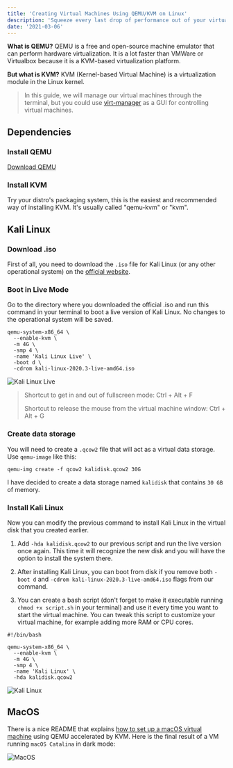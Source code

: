 ```yaml
---
title: 'Creating Virtual Machines Using QEMU/KVM on Linux'
description: 'Squeeze every last drop of performance out of your virtual machine.'
date: '2021-03-06'
---
```


**What is QEMU?** QEMU is a free and open-source machine emulator that can perform hardware virtualization. It is a lot faster than VMWare or Virtualbox because it is a KVM-based virtualization platform.

**But what is KVM?** KVM (Kernel-based Virtual Machine) is a virtualization module in the Linux kernel.

> In this guide, we will manage our virtual machines through the terminal, but you could use [virt-manager](https://virt-manager.org/) as a GUI for controlling virtual machines.

## Dependencies

### Install QEMU

[Download QEMU](https://www.qemu.org/download/)

### Install KVM

Try your distro's packaging system, this is the easiest and recommended way of installing KVM.
It's usually called "qemu-kvm" or "kvm".

## Kali Linux

### Download .iso

First of all, you need to download the `.iso` file for Kali Linux (or any other operational system) on the [official website](https://www.kali.org/downloads/).

### Boot in Live Mode

Go to the directory where you downloaded the official .iso and run this command in your terminal to boot a live version of Kali Linux. No changes to the operational system will be saved.

```bash[class="command-line"]
qemu-system-x86_64 \
  --enable-kvm \
  -m 4G \
  -smp 4 \
  -name 'Kali Linux Live' \
  -boot d \
  -cdrom kali-linux-2020.3-live-amd64.iso
```

![Kali Linux Live](/static/images/creating-virtual-machines-using-qemu-kvm/kali-live.jpg)

> Shortcut to get in and out of fullscreen mode: Ctrl + Alt + F
>
> Shortcut to release the mouse from the virtual machine window: Ctrl + Alt + G

### Create data storage

You will need to create a `.qcow2` file that will act as a virtual data storage. Use `qemu-image` like this:

```bash[class="command-line"]
qemu-img create -f qcow2 kalidisk.qcow2 30G
```

I have decided to create a data storage named `kalidisk` that contains `30 GB` of memory.

### Install Kali Linux

Now you can modify the previous command to install Kali Linux in the virtual disk that you created earlier.

1. Add `-hda kalidisk.qcow2` to our previous script and run the live version once again. This time it will recognize the new disk and you will have the option to install the system there.

2. After installing Kali Linux, you can boot from disk if you remove both `-boot d` and `-cdrom kali-linux-2020.3-live-amd64.iso` flags from our command.

3. You can create a bash script (don't forget to make it executable running `chmod +x script.sh` in your terminal) and use it every time you want to start the virtual machine. You can tweak this script to customize your virtual machine, for example adding more RAM or CPU cores.

```bash[class="line-numbers"]
#!/bin/bash

qemu-system-x86_64 \
  --enable-kvm \
  -m 4G \
  -smp 4 \
  -name 'Kali Linux' \
  -hda kalidisk.qcow2
```

![Kali Linux](/static/images/creating-virtual-machines-using-qemu-kvm/kali.jpg)

## MacOS

There is a nice README that explains [how to set up a macOS virtual machine](https://github.com/foxlet/macOS-Simple-KVM) using QEMU accelerated by KVM. Here is the final result of a VM running `macOS Catalina` in dark mode:

![MacOS](/static/images/creating-virtual-machines-using-qemu-kvm/mac.jpg)
